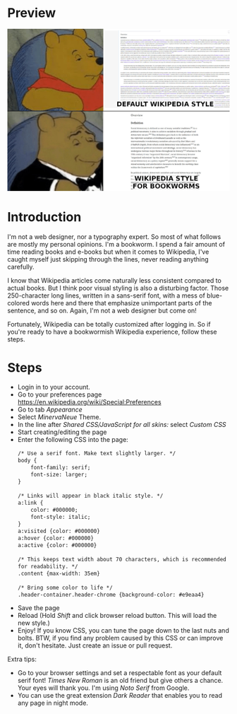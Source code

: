 # Preview
![Preview Image](https://raw.githubusercontent.com/m2-farzan/wikipedia-style-for-bookworms/master/preview.jpg)

# Introduction
I'm not a web designer, nor a typography expert. So most of what follows are mostly my personal opinions. I'm a bookworm. I spend a fair amount of time reading books and e-books but when it comes to Wikipedia, I've caught myself just skipping through the lines, never reading anything carefully.

I know that Wikipedia articles come naturally less consistent compared to actual books. But I think poor visual styling is also a disturbing factor. Those 250-character long lines, written in a sans-serif font, with a mess of blue-colored words here and there that emphasize unimportant parts of the sentence, and so on. Again, I'm not a web designer but come on!

Fortunately, Wikipedia can be totally customized after logging in. So if you're ready to have a bookwormish Wikipedia experience, follow these steps.

# Steps
- Login in to your account.
- Go to your preferences page https://en.wikipedia.org/wiki/Special:Preferences
- Go to tab *Appearance*
- Select *MinervaNeue* Theme.
- In the line after *Shared CSS/JavaScript for all skins:* select *Custom CSS*
- Start creating/editing the page
- Enter the following CSS into the page:
    ```
    /* Use a serif font. Make text slightly larger. */
    body {
        font-family: serif;
        font-size: larger;
    }

    /* Links will appear in black italic style. */
    a:link {
        color: #000000;
        font-style: italic;
    }
    a:visited {color: #000000}
    a:hover {color: #000000}
    a:active {color: #000000}

    /* This keeps text width about 70 characters, which is recommended for readability. */
    .content {max-width: 35em}

    /* Bring some color to life */
    .header-container.header-chrome {background-color: #e9eaa4}
    ```
- Save the page
- Reload (Hold *Shift* and click browser reload button. This will load the new style.)
- Enjoy! If you know CSS, you can tune the page down to the last nuts and bolts. BTW, if you find any problem caused by this CSS or can improve it, don't hesitate. Just create an issue or pull request.

Extra tips:
- Go to your browser settings and set a respectable font as your default serif font! *Times New Roman* is an old friend but give others a chance. Your eyes will thank you. I'm using *Noto Serif* from Google.
- You can use the great extension *Dark Reader* that enables you to read any page in night mode.
